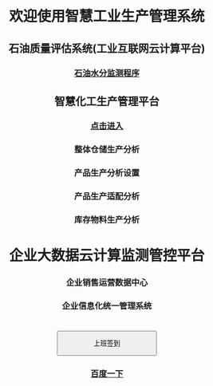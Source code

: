 <body style="text-align:center">
<h1 style="line-height:height fontSize=200px;">
	欢迎使用智慧工业生产管理系统<br /></h1><h2>
	石油质量评估系统(工业互联网云计算平台)<br /></h2><h3>
	<a href="oil/index_oil.html">石油水分监测程序</a><br /></h3>
	<h2>智慧化工生产管理平台</h2>	
	<h3><a href="oil_cangku/index.html">点击进入</a><br /></h3>
	<h3>整体仓储生产分析</h3>
	<h3>产品生产分析设置</h3>
	<h3>产品生产适配分析</h3>
	<h3>库存物料生产分析</h3>
	<h1>企业大数据云计算监测管控平台</h1>
	<h3>企业销售运营数据中心</h3>
	<h3>企业信息化统一管理系统</h3>
<h1><input type="button" style="width:200px; height:50px;" onclick="document.getElementById('demo1').innerHTML =
'签到成功'+'<br /><h3>签到时间'+Date()+'</h3>';"  value="上班签到" /><br />
</h1>
<p id="demo1"></p>
<h3><a href="http://baidu.com/">百度一下</a></h3>
